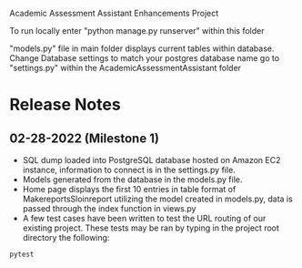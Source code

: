Academic Assessment Assistant Enhancements Project

To run locally enter "python manage.py runserver" within this folder

"models.py" file in main folder displays current tables within database.
Change Database settings to match your postgres database name go to
"settings.py" within the AcademicAssessmentAssistant folder 

# Release Notes

## 02-28-2022 (Milestone 1)

- SQL dump loaded into PostgreSQL database hosted on Amazon EC2 instance, information to connect is in the settings.py file.
- Models generated from the database in the models.py file.
- Home page displays the first 10 entries in table format of MakereportsSloinreport utilizing the model created in models.py, data is passed through the index function in views.py
- A few test cases have been written to test the URL routing of our existing project. These tests may be ran by typing in the project root directory the following:
```
pytest
```

